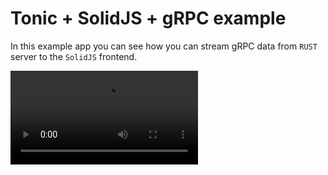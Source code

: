 # Tonic + SolidJS + gRPC example

In this example app you can see how you can stream gRPC data from `RUST` server to the `SolidJS` frontend.


<video src="https://github.com/slavskrit/totoronic/raw/master/video.mp4?raw=true">
</video>